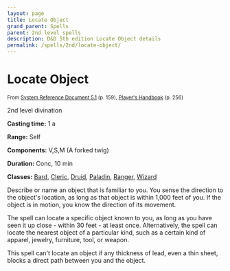 ```yaml
---
layout: page
title: Locate Object
grand_parent: Spells
parent: 2nd level spells 
description: D&D 5th edition Locate Object details
permalink: /spells/2nd/locate-object/
---
```


# Locate Object

<small>From <a target="_blank" href="https://media.wizards.com/2016/downloads/DND/SRD-OGL_V5.1.pdf">System Reference Document 5.1</a> (p. 159), <a target="_blank" href="https://dnd.wizards.com/products/tabletop-games/rpg-products/rpg_playershandbook">Player's Handbook</a> (p. 256)</small>


2nd level divination

**Casting time:** 1 a

**Range:** Self

**Components:** V,S,M (A forked twig)

**Duration:** Conc, 10 min

**Classes:** [Bard](/classes/bard/), [Cleric](/classes/cleric/), [Druid](/classes/druid/), [Paladin](/classes/paladin/), [Ranger](/classes/ranger/), [Wizard](/classes/wizard/)

Describe or name an object that is familiar to you. You sense the direction to the object's location, as long as that object is within 1,000 feet of you. If the object is in motion, you know the direction of its movement.

   The spell can locate a specific object known to you, as long as you have seen it up close - within 30 feet - at least once. Alternatively, the spell can locate the nearest object of a particular kind, such as a certain kind of apparel, jewelry, furniture, tool, or weapon.

   This spell can't locate an object if any thickness of lead, even a thin sheet, blocks a direct path between you and the object.